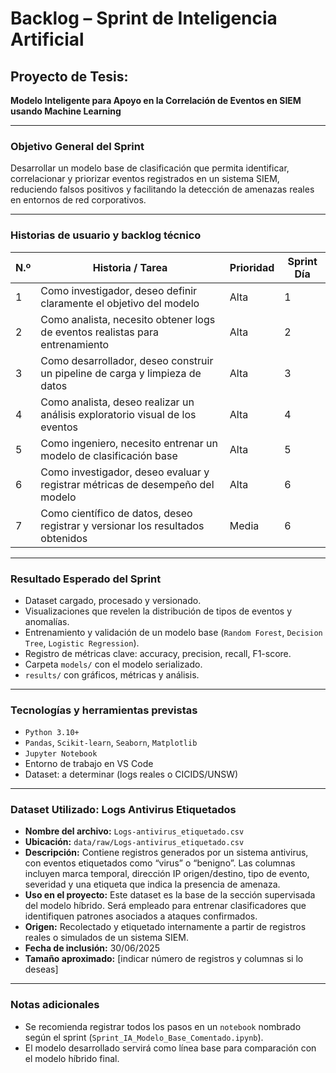 # Backlog – Sprint de Inteligencia Artificial
## Proyecto de Tesis:
**Modelo Inteligente para Apoyo en la Correlación de Eventos en SIEM usando Machine Learning**

---

### Objetivo General del Sprint
Desarrollar un modelo base de clasificación que permita identificar, correlacionar y priorizar eventos registrados en un sistema SIEM, reduciendo falsos positivos y facilitando la detección de amenazas reales en entornos de red corporativos.

---

### Historias de usuario y backlog técnico

| N.º | Historia / Tarea                                                                 | Prioridad | Sprint Día |
|-----|-----------------------------------------------------------------------------------|-----------|------------|
| 1   | Como investigador, deseo definir claramente el objetivo del modelo               | Alta      | 1          |
| 2   | Como analista, necesito obtener logs de eventos realistas para entrenamiento     | Alta      | 2          |
| 3   | Como desarrollador, deseo construir un pipeline de carga y limpieza de datos     | Alta      | 3          |
| 4   | Como analista, deseo realizar un análisis exploratorio visual de los eventos     | Alta      | 4          |
| 5   | Como ingeniero, necesito entrenar un modelo de clasificación base                | Alta      | 5          |
| 6   | Como investigador, deseo evaluar y registrar métricas de desempeño del modelo    | Alta      | 6          |
| 7   | Como científico de datos, deseo registrar y versionar los resultados obtenidos   | Media     | 6          |

---

### Resultado Esperado del Sprint 

- Dataset cargado, procesado y versionado.
- Visualizaciones que revelen la distribución de tipos de eventos y anomalías.
- Entrenamiento y validación de un modelo base (`Random Forest`, `Decision Tree`, `Logistic Regression`).
- Registro de métricas clave: accuracy, precision, recall, F1-score.
- Carpeta `models/` con el modelo serializado.
- `results/` con gráficos, métricas y análisis.

---

### Tecnologías y herramientas previstas

- `Python 3.10+`
- `Pandas`, `Scikit-learn`, `Seaborn`, `Matplotlib`
- `Jupyter Notebook`
- Entorno de trabajo en VS Code
- Dataset: a determinar (logs reales o CICIDS/UNSW)

---

### Dataset Utilizado: Logs Antivirus Etiquetados

- **Nombre del archivo:** `Logs-antivirus_etiquetado.csv`  
- **Ubicación:** `data/raw/Logs-antivirus_etiquetado.csv`  
- **Descripción:** Contiene registros generados por un sistema antivirus, con eventos etiquetados como “virus” o “benigno”. Las columnas incluyen marca temporal, dirección IP origen/destino, tipo de evento, severidad y una etiqueta que indica la presencia de amenaza.  
- **Uso en el proyecto:** Este dataset es la base de la sección supervisada del modelo híbrido. Será empleado para entrenar clasificadores que identifiquen patrones asociados a ataques confirmados.  
- **Origen:** Recolectado y etiquetado internamente a partir de registros reales o simulados de un sistema SIEM.  
- **Fecha de inclusión:** 30/06/2025  
- **Tamaño aproximado:** [indicar número de registros y columnas si lo deseas]


---

### Notas adicionales

- Se recomienda registrar todos los pasos en un `notebook` nombrado según el sprint (`Sprint_IA_Modelo_Base_Comentado.ipynb`).
- El modelo desarrollado servirá como línea base para comparación con el modelo híbrido final.
